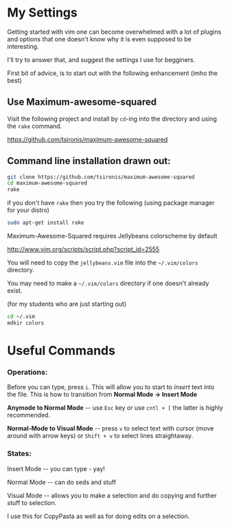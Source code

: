 My Settings
===========

Getting started with vim one can become overwhelmed with a lot of plugins and options that one doesn't know why it is even supposed to be interesting.

I'll try to answer that, and suggest the settings I use for begginers.


First bit of advice, is to start out with the following enhancement (imho the best)

Use Maximum-awesome-squared
---------------------------

Visit the following project and install by `cd`-ing into the directory and using the `rake` command.

https://github.com/tsironis/maximum-awesome-squared

## Command line installation drawn out:
```bash
git clone https://github.com/tsironis/maximum-awesome-squared
cd maximum-awesome-squared
rake
```

if you don't have `rake` then you try the following (using package manager for your distro)

```bash
sudo apt-get install rake
```


Maximum-Awesome-Squared requires Jellybeans colorscheme by default

http://www.vim.org/scripts/script.php?script_id=2555

You will need to copy the `jellybeans.vim` file into the `~/.vim/colors` directory.

You may need to make a `~/.vim/colors` directory if one doesn't already exist.


(for my students who are just starting out)
```bash
cd ~/.vim
mdkir colors
```

Useful Commands
===============


### Operations:


Before you can type, press `i`.  This will allow you to start to *insert* text into the file.
This is how to transition from **Normal Mode -> Insert Mode**

**Anymode to Normal Mode** -- use `Esc` key or use `cntl + [` the latter is highly recommended.

**Normal-Mode to Visual Mode** -- press `v` to select text with cursor (move around with arrow keys) or `Shift + v` to select lines straightaway.


### States:

Insert Mode -- you can type - yay!

Normal Mode -- can do seds and stuff

Visual Mode -- allows you to make a selection and do copying and further stuff to selection.

I use this for CopyPasta as well as for doing edits on a selection.
